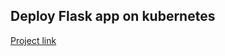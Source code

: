## Deploy Flask app on kubernetes

[Project link](https://github.com/JaishreeJanu/deployment-on-kubernetes)

